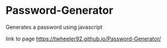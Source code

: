 # Password-Generator

Generates a password using javascript 


link to page  https://twheeler92.github.io/Password-Generator/
